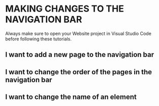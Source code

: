 # MAKING CHANGES TO THE NAVIGATION BAR

Always make sure to open your Website project in Visual Studio Code before following these tutorials.

## I want to add a new page to the navigation bar

## I want to change the order of the pages in the navigation bar

## I want to change the name of an element